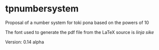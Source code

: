 # tpnumbersystem
Proposal of a number system for toki pona based on the powers of 10

The font used to generate the pdf file from the LaTeX source is _linja sike_

Version: 0.14 alpha

